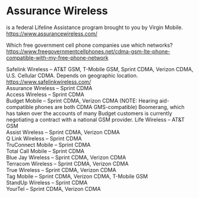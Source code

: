 

# Assurance Wireless #    
is a federal Lifeline Assistance program brought to you by Virgin Mobile.    
https://www.assurancewireless.com/      
      

    
   
 
 
 
 
 
 
 
 
 
Which free government cell phone companies use which networks?    
https://www.freegovernmentcellphones.net/cdma-gsm-lte-phone-compatible-with-my-free-phone-network   

Safelink Wireless – AT&T GSM, T-Mobile GSM, Sprint CDMA, Verizon CDMA, U.S. Cellular CDMA. Depends on geographic location.    
https://www.safelinkwireless.com/     
Assurance Wireless – Sprint CDMA    
Access Wireless – Sprint CDMA     
Budget Mobile – Sprint CDMA, Verizon CDMA (NOTE: Hearing aid-compatible phones are both CDMA GMS-compatible) Boomerang, which has taken      over the accounts of many Budget customers is currently negotiating a contract with a national GSM provider.
Life Wireless – AT&T GSM    
Assist Wireless – Sprint CDMA, Verizon CDMA    
Q Link Wireless – Sprint CDMA    
TruConnect Mobile – Sprint CDMA    
Total Call Mobile – Sprint CDMA     
Blue Jay Wireless – Sprint CDMA, Verizon CDMA    
Terracom Wireless – Sprint CDMA, Verizon CDMA    
True Wireless – Sprint CDMA, Verizon CDMA    
Tag Mobile – Sprint CDMA, Verizon CDMA, T-Mobile GSM    
StandUp Wireless – Sprint CDMA    
YourTel – Sprint CDMA, Verizon CDMA    
     
         
               
                     
                           
                                 
